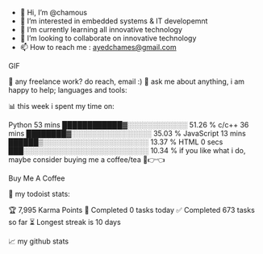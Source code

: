 - 👋 Hi, I’m @chamous
- 👀 I’m interested in embedded systems & IT developemnt
- 🌱 I’m currently learning all innovative technology
- 💞️ I’m looking to collaborate on innovative technology
- 📫 How to reach me : ayedchames@gmail.com

<!---
chamous/chamous is a ✨ special ✨ repository because its `README.md` (this file) appears on your GitHub profile.
You can click the Preview link to take a look at your changes.
--->







GIF

💼 any freelance work? do reach, email :)
💬 ask me about anything, i am happy to help;
languages and tools:

         

📊 this week i spent my time on:

Python   53 mins         ████████████▓░░░░░░░░░░░░   51.26 %
c/c++         36 mins         ████████▓░░░░░░░░░░░░░░░░   35.03 %
JavaScript   13 mins         ██████▒░░░░░░░░░░░░░░░░░░░░░   13.37 %
HTML         0 secs          ███░░░░░░░░░░░░░░░░░░░░░░░░░   10.34 %
if you like what i do, maybe consider buying me a coffee/tea 🥺👉👈

Buy Me A Coffee

🚧 my todoist stats:

🏆 7,995 Karma Points
🌸 Completed 0 tasks today
✅ Completed 673 tasks so far
⏳ Longest streak is 10 days

📈 my github stats

